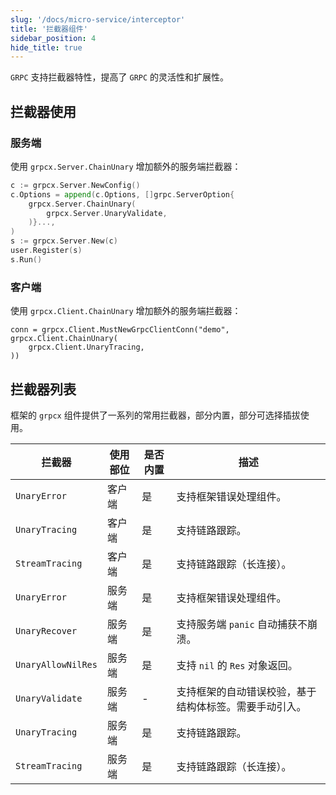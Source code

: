 ```yaml
---
slug: '/docs/micro-service/interceptor'
title: '拦截器组件'
sidebar_position: 4
hide_title: true
---
```


`GRPC` 支持拦截器特性，提高了 `GRPC` 的灵活性和扩展性。

## 拦截器使用

### 服务端

使用 `grpcx.Server.ChainUnary` 增加额外的服务端拦截器：

```go
c := grpcx.Server.NewConfig()
c.Options = append(c.Options, []grpc.ServerOption{
    grpcx.Server.ChainUnary(
        grpcx.Server.UnaryValidate,
    )}...,
)
s := grpcx.Server.New(c)
user.Register(s)
s.Run()
```

### 客户端

使用 `grpcx.Client.ChainUnary` 增加额外的服务端拦截器：

```
conn = grpcx.Client.MustNewGrpcClientConn("demo", grpcx.Client.ChainUnary(
    grpcx.Client.UnaryTracing,
))
```

## 拦截器列表

框架的 `grpcx` 组件提供了一系列的常用拦截器，部分内置，部分可选择插拔使用。

| 拦截器 | 使用部位 | 是否内置 | 描述 |
| --- | --- | --- | --- |
| `UnaryError` | 客户端 | 是 | 支持框架错误处理组件。 |
| `UnaryTracing` | 客户端 | 是 | 支持链路跟踪。 |
| `StreamTracing` | 客户端 | 是 | 支持链路跟踪（长连接）。 |
| `UnaryError` | 服务端 | 是 | 支持框架错误处理组件。 |
| `UnaryRecover` | 服务端 | 是 | 支持服务端 `panic` 自动捕获不崩溃。 |
| `UnaryAllowNilRes` | 服务端 | 是 | 支持 `nil` 的 `Res` 对象返回。 |
| `UnaryValidate` | 服务端 | - | 支持框架的自动错误校验，基于结构体标签。需要手动引入。 |
| `UnaryTracing` | 服务端 | 是 | 支持链路跟踪。 |
| `StreamTracing` | 服务端 | 是 | 支持链路跟踪（长连接）。 |